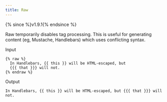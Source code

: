 ```yaml
---
title: Raw
---
```


{% since %}v1.9.1{% endsince %}

Raw temporarily disables tag processing. This is useful for generating content
(eg, Mustache, Handlebars) which uses conflicting syntax.

Input
```liquid
{% raw %}
  In Handlebars, {{ this }} will be HTML-escaped, but
  {{{ that }}} will not.
{% endraw %}
```

Output
```text
In Handlebars, {{ this }} will be HTML-escaped, but {{{ that }}} will not.
```
